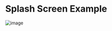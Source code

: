 # Splash Screen Example

![image](https://github.com/devleloper/splash_screen_example/assets/157947350/68c2b07b-affc-4d8e-b1f6-b84ebd3aaea4)

